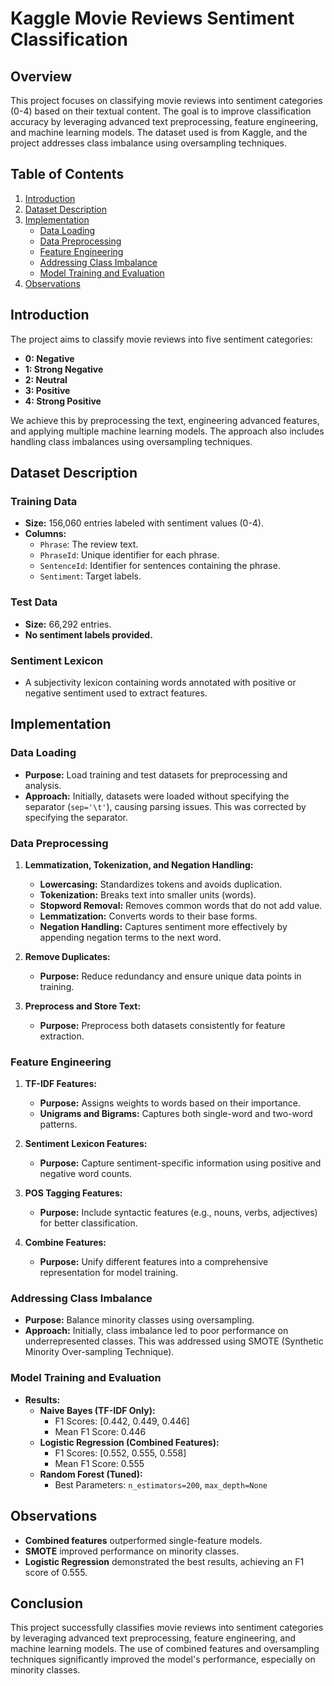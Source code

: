# Kaggle Movie Reviews Sentiment Classification

## Overview

This project focuses on classifying movie reviews into sentiment categories (0-4) based on their textual content. The goal is to improve classification accuracy by leveraging advanced text preprocessing, feature engineering, and machine learning models. The dataset used is from Kaggle, and the project addresses class imbalance using oversampling techniques.

## Table of Contents

1. [Introduction](#introduction)
2. [Dataset Description](#dataset-description)
3. [Implementation](#implementation)
   - [Data Loading](#data-loading)
   - [Data Preprocessing](#data-preprocessing)
   - [Feature Engineering](#feature-engineering)
   - [Addressing Class Imbalance](#addressing-class-imbalance)
   - [Model Training and Evaluation](#model-training-and-evaluation)
4. [Observations](#observations)

## Introduction

The project aims to classify movie reviews into five sentiment categories:

- **0: Negative**
- **1: Strong Negative**
- **2: Neutral**
- **3: Positive**
- **4: Strong Positive**

We achieve this by preprocessing the text, engineering advanced features, and applying multiple machine learning models. The approach also includes handling class imbalances using oversampling techniques.

## Dataset Description

### Training Data

- **Size:** 156,060 entries labeled with sentiment values (0-4).
- **Columns:**
  - `Phrase`: The review text.
  - `PhraseId`: Unique identifier for each phrase.
  - `SentenceId`: Identifier for sentences containing the phrase.
  - `Sentiment`: Target labels.

### Test Data

- **Size:** 66,292 entries.
- **No sentiment labels provided.**

### Sentiment Lexicon

- A subjectivity lexicon containing words annotated with positive or negative sentiment used to extract features.

## Implementation

### Data Loading

- **Purpose:** Load training and test datasets for preprocessing and analysis.
- **Approach:** Initially, datasets were loaded without specifying the separator (`sep='\t'`), causing parsing issues. This was corrected by specifying the separator.

### Data Preprocessing

1. **Lemmatization, Tokenization, and Negation Handling:**
   - **Lowercasing:** Standardizes tokens and avoids duplication.
   - **Tokenization:** Breaks text into smaller units (words).
   - **Stopword Removal:** Removes common words that do not add value.
   - **Lemmatization:** Converts words to their base forms.
   - **Negation Handling:** Captures sentiment more effectively by appending negation terms to the next word.

2. **Remove Duplicates:**
   - **Purpose:** Reduce redundancy and ensure unique data points in training.

3. **Preprocess and Store Text:**
   - **Purpose:** Preprocess both datasets consistently for feature extraction.

### Feature Engineering

1. **TF-IDF Features:**
   - **Purpose:** Assigns weights to words based on their importance.
   - **Unigrams and Bigrams:** Captures both single-word and two-word patterns.

2. **Sentiment Lexicon Features:**
   - **Purpose:** Capture sentiment-specific information using positive and negative word counts.

3. **POS Tagging Features:**
   - **Purpose:** Include syntactic features (e.g., nouns, verbs, adjectives) for better classification.

4. **Combine Features:**
   - **Purpose:** Unify different features into a comprehensive representation for model training.

### Addressing Class Imbalance

- **Purpose:** Balance minority classes using oversampling.
- **Approach:** Initially, class imbalance led to poor performance on underrepresented classes. This was addressed using SMOTE (Synthetic Minority Over-sampling Technique).

### Model Training and Evaluation

- **Results:**
  - **Naive Bayes (TF-IDF Only):**
    - F1 Scores: [0.442, 0.449, 0.446]
    - Mean F1 Score: 0.446
  - **Logistic Regression (Combined Features):**
    - F1 Scores: [0.552, 0.555, 0.558]
    - Mean F1 Score: 0.555
  - **Random Forest (Tuned):**
    - Best Parameters: `n_estimators=200`, `max_depth=None`

## Observations

- **Combined features** outperformed single-feature models.
- **SMOTE** improved performance on minority classes.
- **Logistic Regression** demonstrated the best results, achieving an F1 score of 0.555.

## Conclusion

This project successfully classifies movie reviews into sentiment categories by leveraging advanced text preprocessing, feature engineering, and machine learning models. The use of combined features and oversampling techniques significantly improved the model's performance, especially on minority classes.
